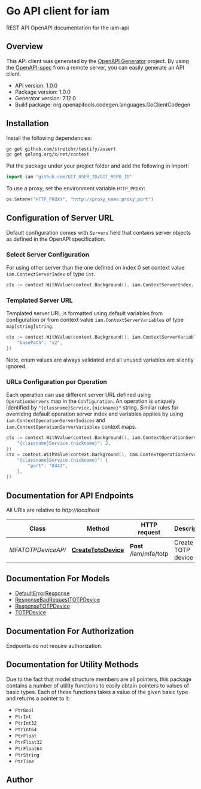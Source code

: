 # Go API client for iam

REST API OpenAPI documentation for the iam-api

## Overview
This API client was generated by the [OpenAPI Generator](https://openapi-generator.tech) project.  By using the [OpenAPI-spec](https://www.openapis.org/) from a remote server, you can easily generate an API client.

- API version: 1.0.0
- Package version: 1.0.0
- Generator version: 7.12.0
- Build package: org.openapitools.codegen.languages.GoClientCodegen

## Installation

Install the following dependencies:

```sh
go get github.com/stretchr/testify/assert
go get golang.org/x/net/context
```

Put the package under your project folder and add the following in import:

```go
import iam "github.com/GIT_USER_ID/GIT_REPO_ID"
```

To use a proxy, set the environment variable `HTTP_PROXY`:

```go
os.Setenv("HTTP_PROXY", "http://proxy_name:proxy_port")
```

## Configuration of Server URL

Default configuration comes with `Servers` field that contains server objects as defined in the OpenAPI specification.

### Select Server Configuration

For using other server than the one defined on index 0 set context value `iam.ContextServerIndex` of type `int`.

```go
ctx := context.WithValue(context.Background(), iam.ContextServerIndex, 1)
```

### Templated Server URL

Templated server URL is formatted using default variables from configuration or from context value `iam.ContextServerVariables` of type `map[string]string`.

```go
ctx := context.WithValue(context.Background(), iam.ContextServerVariables, map[string]string{
	"basePath": "v2",
})
```

Note, enum values are always validated and all unused variables are silently ignored.

### URLs Configuration per Operation

Each operation can use different server URL defined using `OperationServers` map in the `Configuration`.
An operation is uniquely identified by `"{classname}Service.{nickname}"` string.
Similar rules for overriding default operation server index and variables applies by using `iam.ContextOperationServerIndices` and `iam.ContextOperationServerVariables` context maps.

```go
ctx := context.WithValue(context.Background(), iam.ContextOperationServerIndices, map[string]int{
	"{classname}Service.{nickname}": 2,
})
ctx = context.WithValue(context.Background(), iam.ContextOperationServerVariables, map[string]map[string]string{
	"{classname}Service.{nickname}": {
		"port": "8443",
	},
})
```

## Documentation for API Endpoints

All URIs are relative to *http://localhost*

Class | Method | HTTP request | Description
------------ | ------------- | ------------- | -------------
*MFATOTPDeviceAPI* | [**CreateTotpDevice**](docs/MFATOTPDeviceAPI.md#createtotpdevice) | **Post** /iam/mfa/totp | Create a TOTP device


## Documentation For Models

 - [DefaultErrorResponse](docs/DefaultErrorResponse.md)
 - [ResponseBadRequestTOTPDevice](docs/ResponseBadRequestTOTPDevice.md)
 - [ResponseTOTPDevice](docs/ResponseTOTPDevice.md)
 - [TOTPDevice](docs/TOTPDevice.md)


## Documentation For Authorization

Endpoints do not require authorization.


## Documentation for Utility Methods

Due to the fact that model structure members are all pointers, this package contains
a number of utility functions to easily obtain pointers to values of basic types.
Each of these functions takes a value of the given basic type and returns a pointer to it:

* `PtrBool`
* `PtrInt`
* `PtrInt32`
* `PtrInt64`
* `PtrFloat`
* `PtrFloat32`
* `PtrFloat64`
* `PtrString`
* `PtrTime`

## Author



